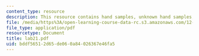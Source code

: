 ```yaml
---
content_type: resource
description: This resource contains hand samples, unknown hand samples, and thin sections.
file: /media/https%3A/open-learning-course-data-rc.s3.amazonaws.com/12-109-petrology-fall-2005/bddf56512d65de060a84026367e46fa5_lab21.pdf
file_type: application/pdf
resourcetype: Document
title: lab21.pdf
uid: bddf5651-2d65-de06-0a84-026367e46fa5
---
```

